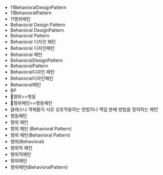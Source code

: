 ﻿- 11BehavioralDesignPattern
- 11BehavioralPattern
- 11행위패턴
- Behavioral Design Pattern
- Behavioral DesignPattern
- Behavioral Pattern
- Behavioral 디자인 패턴
- Behavioral 디자인패턴
- Behavioral 패턴
- BehavioralDesignPattern
- BehavioralPattern
- Behavioral디자인 패턴
- Behavioral디자인패턴
- Behavioral패턴
- BP
- 📌행위>>행동
- 📌행위패턴>>행동패턴
- 클래스나 객체들이 서로 상호작용하는 방법이나 책임 분배 방법을 정의하는 패턴
- 행동패턴
- 행위 패턴
- 행위 패턴 (Behavioral Pattern)
- 행위 패턴(Behavioral Pattern)
- 행위(Behavioral)
- 행위적 패턴
- 행위적패턴
- 행위패턴
- 행위패턴(BehavioralPattern)
